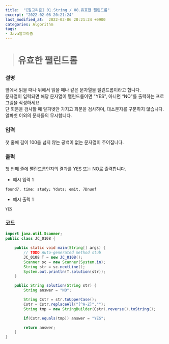 ```yaml
---
title:  "[알고리즘] 01.String / 08.유효한 팰린드롬"
excerpt: "2022-02-06 20:21:24"
last_modified_at:  2022-02-06 20:21:24 +0900
categories: Algorithm
tags:
- Java알고리즘
---
```


># 유효한 팰린드롬  

### 설명  

앞에서 읽을 때나 뒤에서 읽을 때나 같은 문자열을 팰린드롬이라고 합니다.  
문자열이 입력되면 해당 문자열이 팰린드롬이면 "YES", 아니면 “NO"를 출력하는 프로그램을 작성하세요.  
단 회문을 검사할 때 알파벳만 가지고 회문을 검사하며, 대소문자를 구분하지 않습니다.  
알파벳 이외의 문자들의 무시합니다.  


### 입력  

첫 줄에 길이 100을 넘지 않는 공백이 없는 문자열이 주어집니다.  


### 출력  

첫 번째 줄에 팰린드롬인지의 결과를 YES 또는 NO로 출력합니다.  


- 예시 입력 1   
```
found7, time: study; Yduts; emit, 7Dnuof
```
- 예시 출력 1  
```
YES
```


### 코드  

```java
import java.util.Scanner;
public class JC_0108 {

	public static void main(String[] args) {
		// TODO Auto-generated method stub
		JC_0108 T = new JC_0108();
		Scanner sc = new Scanner(System.in);
		String str = sc.nextLine();
		System.out.println(T.solution(str));
	}

	public String solution(String str) {
		String answer = "NO";

		String Cstr = str.toUpperCase();
		Cstr = Cstr.replaceAll("[^A-Z]","");
		String tmp = new StringBuilder(Cstr).reverse().toString();

		if(Cstr.equals(tmp)) answer = "YES";

		return answer;
	}
}

```
